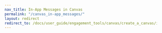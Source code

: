 ```yaml
---
nav_title: In-App Messages in Canvas
permalink: "/canvas_in-app_messages/"
layout: redirect
redirect_to: /docs/user_guide/engagement_tools/canvas/create_a_canvas/in-app_messages_in_canvas/
---
```

